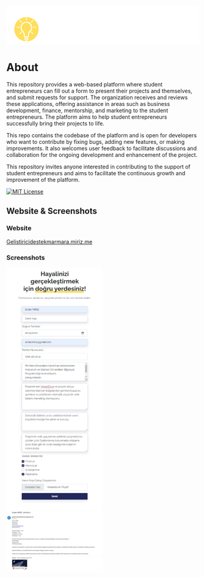 
![Logo](image/seconnect.png)

    
# About

This repository provides a web-based platform where student entrepreneurs can fill out a form to present their projects and themselves, and submit requests for support. The organization receives and reviews these applications, offering assistance in areas such as business development, finance, mentorship, and marketing to the student entrepreneurs. The platform aims to help student entrepreneurs successfully bring their projects to life.

This repo contains the codebase of the platform and is open for developers who want to contribute by fixing bugs, adding new features, or making improvements. It also welcomes user feedback to facilitate discussions and collaboration for the ongoing development and enhancement of the project.

This repository invites anyone interested in contributing to the support of student entrepreneurs and aims to facilitate the continuous growth and improvement of the platform.

[![MIT License](https://img.shields.io/badge/License-MIT-green.svg)](https://choosealicense.com/licenses/mit/)
## Website & Screenshots
### Website
[Gelistiricidestekmarmara.miriz.me](https://gelistiricidestekmarmara.miriz.me/)

### Screenshots
<img src="image/Seconnectform.png" width=50% height=50%>
<img src="image/seconnectmail.png" width=50% height=50%>
